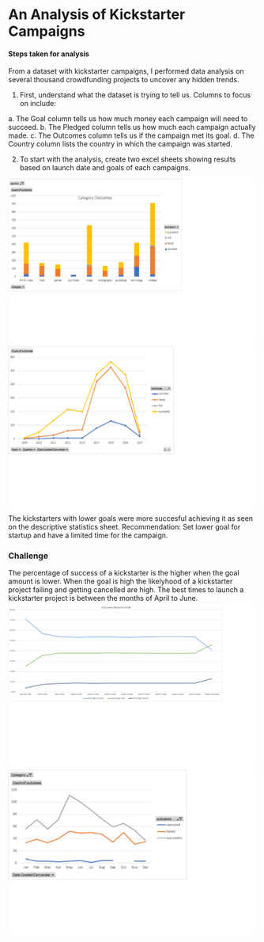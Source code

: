 # An Analysis of Kickstarter Campaigns

#### Steps taken for analysis

From a dataset with kickstarter campaigns, I performed data analysis on several thousand crowdfunding projects to uncover any hidden trends.

1. First, understand what the dataset is trying to tell us. Columns to focus on include:

  a. The Goal column tells us how much money each campaign will need to succeed.
  b. The Pledged column tells us how much each campaign actually made.
  c. The Outcomes column tells us if the campaign met its goal.
  d. The Country column lists the country in which the campaign was started.

2. To start with the analysis, create two excel sheets showing results based on launch date and goals of each campaigns.

![Categoryoutcomes](https://github.com/Kalkidanalemaye/Kickstarter-analysis/blob/master/Categoryoutcomes.png)
![Outcomes](https://github.com/Kalkidanalemaye/Kickstarter-analysis/blob/master/Outcomes.png)
The kickstarters with lower goals were more succesful achieving it as seen on the descriptive statistics sheet.
Recommendation: Set lower goal for startup and have a limited time for the campaign. 
### Challenge
The percentage of success of a kickstarter is the higher when the goal amount is lower. 
When the goal is high the likelyhood of a kickstarter project failing and getting cancelled are high.
The best times to launch a kickstarter project is between the months of April to June.
![Goals](https://github.com/Kalkidanalemaye/Kickstarter-analysis/blob/master/Goals.png)
![launchdate](https://github.com/Kalkidanalemaye/Kickstarter-analysis/blob/master/launchdate.png)

